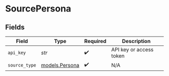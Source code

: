 # SourcePersona


## Fields

| Field                                  | Type                                   | Required                               | Description                            |
| -------------------------------------- | -------------------------------------- | -------------------------------------- | -------------------------------------- |
| `api_key`                              | *str*                                  | :heavy_check_mark:                     | API key or access token                |
| `source_type`                          | [models.Persona](../models/persona.md) | :heavy_check_mark:                     | N/A                                    |